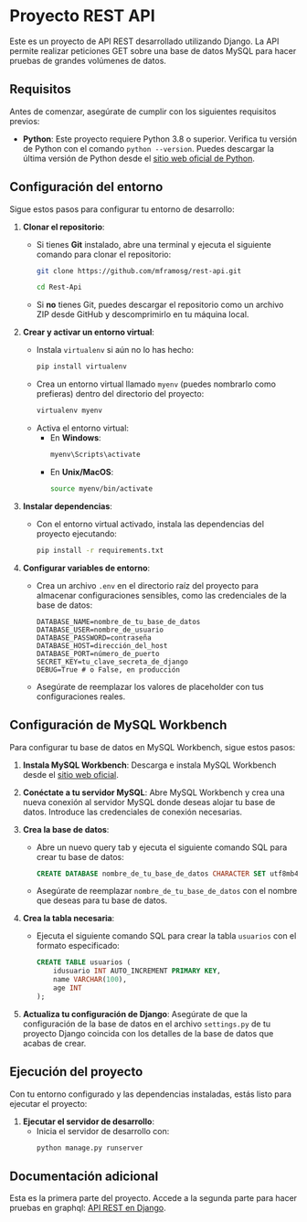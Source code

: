 # Proyecto REST API

Este es un proyecto de API REST desarrollado utilizando Django. La API permite realizar peticiones GET sobre una base de datos MySQL para hacer pruebas de grandes volúmenes de datos.

## Requisitos

Antes de comenzar, asegúrate de cumplir con los siguientes requisitos previos:
- **Python**: Este proyecto requiere Python 3.8 o superior. Verifica tu versión de Python con el comando `python --version`. Puedes descargar la última versión de Python desde el [sitio web oficial de Python](https://www.python.org/downloads/).

## Configuración del entorno

Sigue estos pasos para configurar tu entorno de desarrollo:

1. **Clonar el repositorio**:
    - Si tienes **Git** instalado, abre una terminal y ejecuta el siguiente comando para clonar el repositorio:
      ```bash
      git clone https://github.com/mframosg/rest-api.git
      ```
      ```bash
      cd Rest-Api
      ```
    - Si **no** tienes Git, puedes descargar el repositorio como un archivo ZIP desde GitHub y descomprimirlo en tu máquina local.

2. **Crear y activar un entorno virtual**:
    - Instala `virtualenv` si aún no lo has hecho:
      ```bash
      pip install virtualenv
      ```
    - Crea un entorno virtual llamado `myenv` (puedes nombrarlo como prefieras) dentro del directorio del proyecto:
      ```bash
      virtualenv myenv
      ```
    - Activa el entorno virtual:
      - En **Windows**:
        ```bash
        myenv\Scripts\activate
        ```
      - En **Unix/MacOS**:
        ```bash
        source myenv/bin/activate
        ```

3. **Instalar dependencias**:
    - Con el entorno virtual activado, instala las dependencias del proyecto ejecutando:
      ```bash
      pip install -r requirements.txt
      ```

4. **Configurar variables de entorno**:
    - Crea un archivo `.env` en el directorio raíz del proyecto para almacenar configuraciones sensibles, como las credenciales de la base de datos:
      ```plaintext
      DATABASE_NAME=nombre_de_tu_base_de_datos
      DATABASE_USER=nombre_de_usuario
      DATABASE_PASSWORD=contraseña
      DATABASE_HOST=dirección_del_host
      DATABASE_PORT=número_de_puerto
      SECRET_KEY=tu_clave_secreta_de_django
      DEBUG=True # o False, en producción
      ```
    - Asegúrate de reemplazar los valores de placeholder con tus configuraciones reales.

## Configuración de MySQL Workbench

Para configurar tu base de datos en MySQL Workbench, sigue estos pasos:

1. **Instala MySQL Workbench**: Descarga e instala MySQL Workbench desde el [sitio web oficial](https://www.mysql.com/products/workbench/).

2. **Conéctate a tu servidor MySQL**: Abre MySQL Workbench y crea una nueva conexión al servidor MySQL donde deseas alojar tu base de datos. Introduce las credenciales de conexión necesarias.

3. **Crea la base de datos**:
    - Abre un nuevo query tab y ejecuta el siguiente comando SQL para crear tu base de datos:
      ```sql
      CREATE DATABASE nombre_de_tu_base_de_datos CHARACTER SET utf8mb4 COLLATE utf8mb4_unicode_ci;
      ```
    - Asegúrate de reemplazar `nombre_de_tu_base_de_datos` con el nombre que deseas para tu base de datos.

4. **Crea la tabla necesaria**:
    - Ejecuta el siguiente comando SQL para crear la tabla `usuarios` con el formato especificado:
      ```sql
      CREATE TABLE usuarios (
          idusuario INT AUTO_INCREMENT PRIMARY KEY,
          name VARCHAR(100),
          age INT
      );
      ```

5. **Actualiza tu configuración de Django**: Asegúrate de que la configuración de la base de datos en el archivo `settings.py` de tu proyecto Django coincida con los detalles de la base de datos que acabas de crear.

## Ejecución del proyecto

Con tu entorno configurado y las dependencias instaladas, estás listo para ejecutar el proyecto:

1. **Ejecutar el servidor de desarrollo**:
    - Inicia el servidor de desarrollo con:
      ```bash
      python manage.py runserver
      ```

## Documentación adicional

Esta es la primera parte del proyecto. Accede a la segunda parte para hacer pruebas en graphql: [API REST en Django](https://github.com/mframosg/graphql-api).
